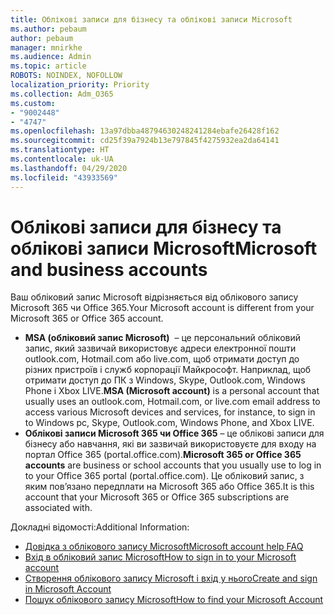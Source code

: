 ```yaml
---
title: Облікові записи для бізнесу та облікові записи Microsoft
ms.author: pebaum
author: pebaum
manager: mnirkhe
ms.audience: Admin
ms.topic: article
ROBOTS: NOINDEX, NOFOLLOW
localization_priority: Priority
ms.collection: Adm_O365
ms.custom:
- "9002448"
- "4747"
ms.openlocfilehash: 13a97dbba48794630248241284ebafe26428f162
ms.sourcegitcommit: cd25f39a7924b13e797845f4275932ea2da64141
ms.translationtype: HT
ms.contentlocale: uk-UA
ms.lasthandoff: 04/29/2020
ms.locfileid: "43933569"
---
```

# <a name="microsoft-and-business-accounts"></a><span data-ttu-id="07fcb-102">Облікові записи для бізнесу та облікові записи Microsoft</span><span class="sxs-lookup"><span data-stu-id="07fcb-102">Microsoft and business accounts</span></span>

<span data-ttu-id="07fcb-103">Ваш обліковий запис Microsoft відрізняється від облікового запису Microsoft 365 чи Office 365.</span><span class="sxs-lookup"><span data-stu-id="07fcb-103">Your Microsoft account is different from your Microsoft 365 or Office 365 account.</span></span>

- <span data-ttu-id="07fcb-104">**MSA (обліковий запис Microsoft)**  – це персональний обліковий запис, який зазвичай використовує адреси електронної пошти outlook.com, Hotmail.com або live.com, щоб отримати доступ до різних пристроїв і служб корпорації Майкрософт. Наприклад, щоб отримати доступ до ПК з Windows, Skype, Outlook.com, Windows Phone і Xbox LIVE.</span><span class="sxs-lookup"><span data-stu-id="07fcb-104">**MSA (Microsoft account)** is a personal account that usually uses an outlook.com, Hotmail.com, or live.com email address to access various Microsoft devices and services, for instance, to sign in to Windows pc, Skype, Outlook.com, Windows Phone, and Xbox LIVE.</span></span>
- <span data-ttu-id="07fcb-105">**Облікові записи Microsoft 365 чи Office 365** – це облікові записи для бізнесу або навчання, які ви зазвичай використовуєте для входу на портал Office 365 (portal.office.com).</span><span class="sxs-lookup"><span data-stu-id="07fcb-105">**Microsoft 365 or Office 365 accounts** are business or school accounts that you usually use to log in to your Office 365 portal (portal.office.com).</span></span> <span data-ttu-id="07fcb-106">Це обліковий запис, з яким пов’язано передплати на Microsoft 365 або Office 365.</span><span class="sxs-lookup"><span data-stu-id="07fcb-106">It is this account that your Microsoft 365 or Office 365 subscriptions are associated with.</span></span>

<span data-ttu-id="07fcb-107">Докладні відомості:</span><span class="sxs-lookup"><span data-stu-id="07fcb-107">Additional Information:</span></span>

- [<span data-ttu-id="07fcb-108">Довідка з облікового запису Microsoft</span><span class="sxs-lookup"><span data-stu-id="07fcb-108">Microsoft account help FAQ</span></span>](https://support.microsoft.com/hub/4294457/microsoft-account-help) 
- [<span data-ttu-id="07fcb-109">Вхід в обліковий запис Microsoft</span><span class="sxs-lookup"><span data-stu-id="07fcb-109">How to sign in to your Microsoft account</span></span>](https://support.microsoft.com/help/4028195/microsoft-account-how-to-sign-in)
- [<span data-ttu-id="07fcb-110">Створення облікового запису Microsoft і вхід у нього</span><span class="sxs-lookup"><span data-stu-id="07fcb-110">Create and sign in Microsoft Account</span></span>](https://account.microsoft.com/account)
- [<span data-ttu-id="07fcb-111">Пошук облікового запису Microsoft</span><span class="sxs-lookup"><span data-stu-id="07fcb-111">How to find your Microsoft Account</span></span>](https://support.microsoft.com/help/13811/microsoft-account-how-to-find)
